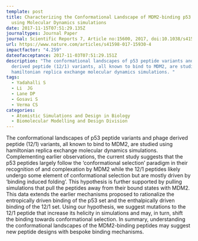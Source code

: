 ```yaml
---
template: post
title: Characterizing the Conformational Landscape of MDM2-binding p53 peptides
  using Molecular Dynamics simulations
date: 2017-11-15T07:51:29.135Z
journaltypes: Journal Paper
journal: Scientific Reports 7, Article no:15600, 2017, doi:10.1038/s41598-017-15930-4
url: https://www.nature.com/articles/s41598-017-15930-4
impactfactor: "4.259"
dateofacceptance: 2017-11-03T07:51:29.151Z
description: "The conformational landscapes of p53 peptide variants and phage
  derived peptide (12/1) variants, all known to bind to MDM2, are studied using
  hamiltonian replica exchange molecular dynamics simulations. "
tags:
  - Yadahalli S
  - Li  JG
  - Lane DP
  - Gosavi S
  - Verma CS
categories:
  - Atomistic Simulations and Design in Biology
  - Biomolecular Modelling and Design Division
---
```

<!--StartFragment-->

The conformational landscapes of p53 peptide variants and phage derived peptide (12/1) variants, all known to bind to MDM2, are studied using hamiltonian replica exchange molecular dynamics simulations. Complementing earlier observations, the current study suggests that the p53 peptides largely follow the ‘conformational selection’ paradigm in their recognition of and complexation by MDM2 while the 12/1 peptides likely undergo some element of conformational selection but are mostly driven by ‘binding induced folding’. This hypothesis is further supported by pulling simulations that pull the peptides away from their bound states with MDM2. This data extends the earlier mechanisms proposed to rationalize the entropically driven binding of the p53 set and the enthalpically driven binding of the 12/1 set. Using our hypothesis, we suggest mutations to the 12/1 peptide that increase its helicity in simulations and may, in turn, shift the binding towards conformational selection. In summary, understanding the conformational landscapes of the MDM2-binding peptides may suggest new peptide designs with bespoke binding mechanisms.

<!--EndFragment-->